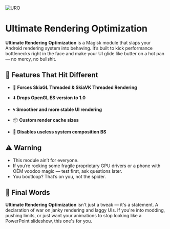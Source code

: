 ![URO](https://github.com/fuckyoustan/SkiaGl-Opt/blob/078423cd6d3ed36b39b13d1ca45cecaa796d3951/Banner.png?raw=true)

# Ultimate Rendering Optimization

**Ultimate Rendering Optimization** is a Magisk module that slaps your Android rendering system into behaving. It’s built to kick performance bottlenecks right in the face and make your UI glide like butter on a hot pan — no mercy, no bullshit.

## 🚀 Features That Hit Different

* 🔩 **Forces SkiaGL Threaded & SkiaVK Threaded Rendering**

* ⬇️ **Drops OpenGL ES version to 1.0**

* 🌀 **Smoother and more stable UI rendering**

* 📦 **Custom render cache sizes**

* 🧹 **Disables useless system composition BS**

## ⚠️ Warning

- This module ain’t for everyone.
- If you’re rocking some fragile proprietary GPU drivers or a phone with OEM voodoo magic — test first, ask questions later.
- You bootloop? That’s on you, not the spider.

## 🏁 Final Words

**Ultimate Rendering Optimization** isn't just a tweak — it's a statement. A declaration of war on janky rendering and laggy UIs.
If you're into modding, pushing limits, or just want your animations to stop looking like a PowerPoint slideshow, this one's for you.
